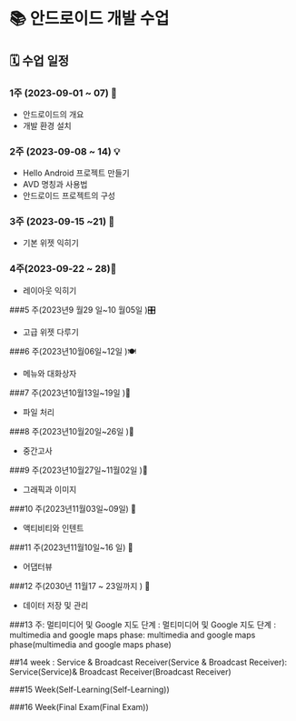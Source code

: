 # 📚 안드로이드 개발 수업

## 🗓️ 수업 일정

### 1주 (2023-09-01 ~ 07) 🚀
- 안드로이드의 개요
- 개발 환경 설치

### 2주 (2023-09-08 ~ 14) 💡
- Hello Android 프로젝트 만들기
- AVD 명칭과 사용법
- 안드로이드 프로젝트의 구성

### 3주 (2023-09-15 ~21) 🧩 
 - 기본 위젯 익히기
 
### 4주(2023-09-22 ~ 28)🎨 
 - 레이아웃 익히기 

###5 주(2023년9 월29 일~10 월05일 )🎛️  
 - 고급 위젯 다루기 

###6 주(2023년10월06일~12일 )🍽️  
 - 메뉴와 대화상자 

###7 주(2023년10월13일~19일 )💾  
 - 파일 처리 

###8 주(2023년10월20일~26일 )📝  
 - 중간고사 

###9 주(2023년10월27일~11월02일 )🎨 
 - 그래픽과 이미지 

###10 주(2023년11월03일~09일) 🔀 
 - 액티비티와 인텐트 
 
###11 주(2023년11월10일~16 일) 🔄 
 - 어댑터뷰
 
###12 주(2030년 11월17 ~ 23일까지 ) 💼  
 - 데이터 저장 및 관리 
 
###13 주: 멀티미디어 및 Google 지도 단계 : 멀티미디어 및 Google 지도 단계 : multimedia and google maps phase: multimedia and google maps phase(multimedia and google maps phase)

##14 week : Service & Broadcast Receiver(Service & Broadcast Receiver): Service(Service)& Broadcast Receiver(Broadcast Receiver)

###15 Week(Self-Learning(Self-Learning))

###16 Week(Final Exam(Final Exam))
